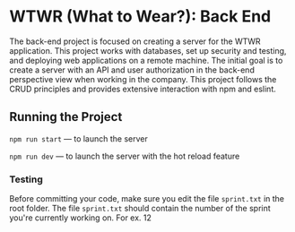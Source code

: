 # WTWR (What to Wear?): Back End

The back-end project is focused on creating a server for the WTWR application. This project works with databases, set up security and testing, and deploying web applications on a remote machine. The initial goal is to create a server with an API and user authorization in the back-end perspective view when working in the company. This project follows the CRUD principles and provides extensive interaction with npm and eslint.

## Running the Project

`npm run start` — to launch the server

`npm run dev` — to launch the server with the hot reload feature

### Testing

Before committing your code, make sure you edit the file `sprint.txt` in the root folder. The file `sprint.txt` should contain the number of the sprint you're currently working on. For ex. 12
